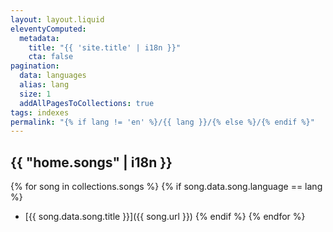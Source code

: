 ```yaml
---
layout: layout.liquid
eleventyComputed:
  metadata:
    title: "{{ 'site.title' | i18n }}"
    cta: false
pagination:
  data: languages
  alias: lang
  size: 1
  addAllPagesToCollections: true
tags: indexes
permalink: "{% if lang != 'en' %}/{{ lang }}/{% else %}/{% endif %}"
---
```

## {{ "home.songs" | i18n }}

{% for song in collections.songs %}
{% if song.data.song.language == lang %}
* [{{ song.data.song.title }}]({{ song.url }})
{% endif %}
{% endfor %}
